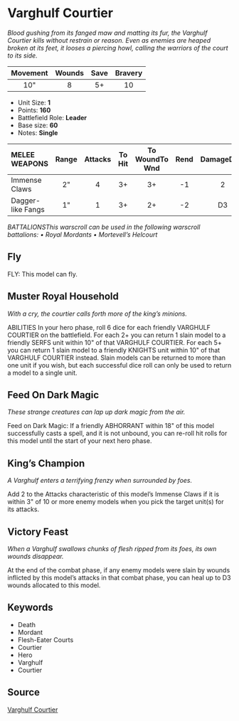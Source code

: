 # Varghulf Courtier

_Blood gushing from its fanged maw and matting its fur, the Varghulf Courtier kills without restrain or reason. Even as enemies are heaped broken at its feet, it looses a piercing howl, calling the warriors of the court to its side._


| Movement | Wounds | Save | Bravery |
|:--------:|:------:|:----:|:-------:|
| 10" | 8 | 5+ | 10 |

* Unit Size: **1**
* Points: **160**
* Battlefield Role: **Leader**
* Base size: **60**
* Notes: **Single**

| MELEE WEAPONS | Range | Attacks | To Hit | To WoundTo Wnd | Rend | DamageDmg |
|:---|:--:|:--:|:--:|:--:|:--:|:--:|
| Immense Claws | 2" | 4 | 3+ | 3+ | -1 | 2 |
| Dagger-like Fangs | 1" | 1 | 3+ | 2+ | -2 | D3 |


_BATTALIONSThis warscroll can be used in the following warscroll battalions: • Royal Mordants • Mortevell’s Helcourt_

## Fly

FLY: This model can fly.

## Muster Royal Household

_With a cry, the courtier calls forth more of the king’s minions._

ABILITIES In your hero phase, roll 6 dice for each friendly VARGHULF COURTIER on the battlefield. For each 2+ you can return 1 slain model to a friendly SERFS unit within 10" of that VARGHULF COURTIER. For each 5+ you can return 1 slain model to a friendly KNIGHTS unit within 10" of that VARGHULF COURTIER instead. Slain models can be returned to more than one unit if you wish, but each successful dice roll can only be used to return a model to a single unit.

## Feed On Dark Magic

_These strange creatures can lap up dark magic from the air._

Feed on Dark Magic: If a friendly ABHORRANT within 18" of this model successfully casts a spell, and it is not unbound, you can re-roll hit rolls for this model until the start of your next hero phase.

## King’s Champion

_A Varghulf enters a terrifying frenzy when surrounded by foes._

Add 2 to the Attacks characteristic of this model’s Immense Claws if it is within 3" of 10 or more enemy models when you pick the target unit(s) for its attacks.

## Victory Feast

_When a Varghulf swallows chunks of flesh ripped from its foes, its own wounds disappear._

At the end of the combat phase, if any enemy models were slain by wounds inflicted by this model’s attacks in that combat phase, you can heal up to D3 wounds allocated to this model.

## Keywords

* Death
* Mordant
* Flesh-Eater Courts
* Courtier
* Hero
* Varghulf
* Courtier


## Source

[Varghulf Courtier](https://wahapedia.ru/aos3/factions/flesh-eater-courts/Varghulf-Courtier)
